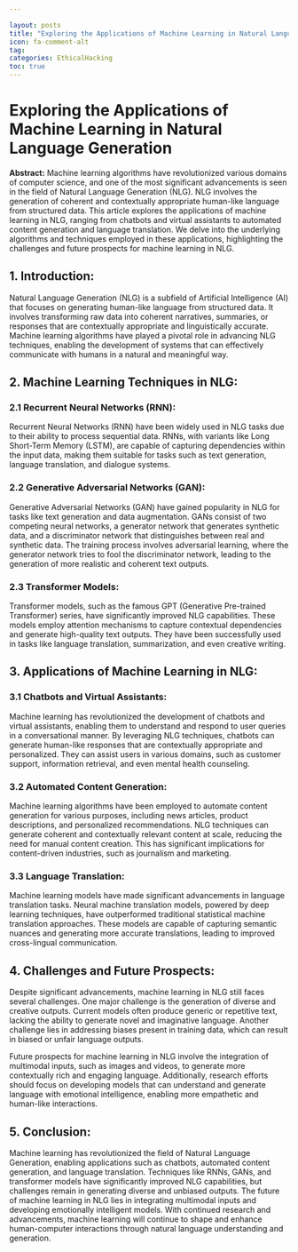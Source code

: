 ```yaml
---

layout: posts
title: "Exploring the Applications of Machine Learning in Natural Language Generation"
icon: fa-comment-alt
tag:      
categories: EthicalHacking
toc: true
---
```




# Exploring the Applications of Machine Learning in Natural Language Generation

**Abstract:**
Machine learning algorithms have revolutionized various domains of computer science, and one of the most significant advancements is seen in the field of Natural Language Generation (NLG). NLG involves the generation of coherent and contextually appropriate human-like language from structured data. This article explores the applications of machine learning in NLG, ranging from chatbots and virtual assistants to automated content generation and language translation. We delve into the underlying algorithms and techniques employed in these applications, highlighting the challenges and future prospects for machine learning in NLG.

## 1. Introduction:
Natural Language Generation (NLG) is a subfield of Artificial Intelligence (AI) that focuses on generating human-like language from structured data. It involves transforming raw data into coherent narratives, summaries, or responses that are contextually appropriate and linguistically accurate. Machine learning algorithms have played a pivotal role in advancing NLG techniques, enabling the development of systems that can effectively communicate with humans in a natural and meaningful way.

## 2. Machine Learning Techniques in NLG:
### 2.1 Recurrent Neural Networks (RNN):
Recurrent Neural Networks (RNN) have been widely used in NLG tasks due to their ability to process sequential data. RNNs, with variants like Long Short-Term Memory (LSTM), are capable of capturing dependencies within the input data, making them suitable for tasks such as text generation, language translation, and dialogue systems.

### 2.2 Generative Adversarial Networks (GAN):
Generative Adversarial Networks (GAN) have gained popularity in NLG for tasks like text generation and data augmentation. GANs consist of two competing neural networks, a generator network that generates synthetic data, and a discriminator network that distinguishes between real and synthetic data. The training process involves adversarial learning, where the generator network tries to fool the discriminator network, leading to the generation of more realistic and coherent text outputs.

### 2.3 Transformer Models:
Transformer models, such as the famous GPT (Generative Pre-trained Transformer) series, have significantly improved NLG capabilities. These models employ attention mechanisms to capture contextual dependencies and generate high-quality text outputs. They have been successfully used in tasks like language translation, summarization, and even creative writing.

## 3. Applications of Machine Learning in NLG:
### 3.1 Chatbots and Virtual Assistants:
Machine learning has revolutionized the development of chatbots and virtual assistants, enabling them to understand and respond to user queries in a conversational manner. By leveraging NLG techniques, chatbots can generate human-like responses that are contextually appropriate and personalized. They can assist users in various domains, such as customer support, information retrieval, and even mental health counseling.

### 3.2 Automated Content Generation:
Machine learning algorithms have been employed to automate content generation for various purposes, including news articles, product descriptions, and personalized recommendations. NLG techniques can generate coherent and contextually relevant content at scale, reducing the need for manual content creation. This has significant implications for content-driven industries, such as journalism and marketing.

### 3.3 Language Translation:
Machine learning models have made significant advancements in language translation tasks. Neural machine translation models, powered by deep learning techniques, have outperformed traditional statistical machine translation approaches. These models are capable of capturing semantic nuances and generating more accurate translations, leading to improved cross-lingual communication.

## 4. Challenges and Future Prospects:
Despite significant advancements, machine learning in NLG still faces several challenges. One major challenge is the generation of diverse and creative outputs. Current models often produce generic or repetitive text, lacking the ability to generate novel and imaginative language. Another challenge lies in addressing biases present in training data, which can result in biased or unfair language outputs.

Future prospects for machine learning in NLG involve the integration of multimodal inputs, such as images and videos, to generate more contextually rich and engaging language. Additionally, research efforts should focus on developing models that can understand and generate language with emotional intelligence, enabling more empathetic and human-like interactions.

## 5. Conclusion:
Machine learning has revolutionized the field of Natural Language Generation, enabling applications such as chatbots, automated content generation, and language translation. Techniques like RNNs, GANs, and transformer models have significantly improved NLG capabilities, but challenges remain in generating diverse and unbiased outputs. The future of machine learning in NLG lies in integrating multimodal inputs and developing emotionally intelligent models. With continued research and advancements, machine learning will continue to shape and enhance human-computer interactions through natural language understanding and generation.